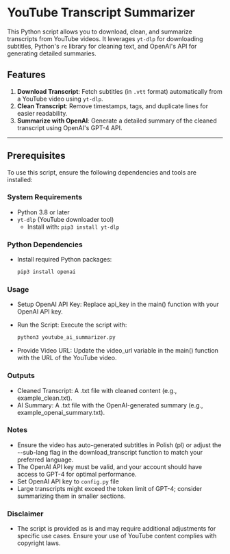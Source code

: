 # YouTube Transcript Summarizer

This Python script allows you to download, clean, and summarize transcripts from YouTube videos. It leverages `yt-dlp` for downloading subtitles, Python's `re` library for cleaning text, and OpenAI's API for generating detailed summaries.

## Features

1. **Download Transcript**: Fetch subtitles (in `.vtt` format) automatically from a YouTube video using `yt-dlp`.
2. **Clean Transcript**: Remove timestamps, tags, and duplicate lines for easier readability.
3. **Summarize with OpenAI**: Generate a detailed summary of the cleaned transcript using OpenAI's GPT-4 API.

---

## Prerequisites

To use this script, ensure the following dependencies and tools are installed:

### System Requirements
- Python 3.8 or later
- `yt-dlp` (YouTube downloader tool)
    - Install with: `pip3 install yt-dlp`

### Python Dependencies
- Install required Python packages:
  ```bash
  pip3 install openai

### Usage
- Setup OpenAI API Key: Replace api_key in the main() function with your OpenAI API key.

- Run the Script: Execute the script with:

    ```bash
    python3 youtube_ai_summarizer.py

- Provide Video URL: Update the video_url variable in the main() function with the URL of the YouTube video.

### Outputs

- Cleaned Transcript: A .txt file with cleaned content (e.g., example_clean.txt).
- AI Summary: A .txt file with the OpenAI-generated summary (e.g., example_openai_summary.txt).

### Notes
- Ensure the video has auto-generated subtitles in Polish (pl) or adjust the --sub-lang flag in the download_transcript function to match your preferred language.
- The OpenAI API key must be valid, and your account should have access to GPT-4 for optimal performance.
- Set OpenAI API key to `config.py` file
- Large transcripts might exceed the token limit of GPT-4; consider summarizing them in smaller sections.

### Disclaimer
- The script is provided as is and may require additional adjustments for specific use cases. Ensure your use of YouTube content complies with copyright laws.
